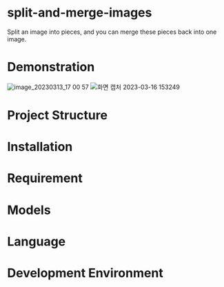 # split-and-merge-images
 Split an image into pieces, and you can merge these pieces back into one image.
 
 # Demonstration
![image_20230313_17 00 57](https://user-images.githubusercontent.com/93585651/225534077-5f67c6df-0f7a-4f89-aedc-fbd73349050e.png)
![화면 캡처 2023-03-16 153249](https://user-images.githubusercontent.com/93585651/225534128-ed4d6473-7989-4472-bddd-3b57922cfa38.png)
 
 # Project Structure
 
 # Installation
 
 # Requirement
 
 # Models
 
 # Language
 
 # Development Environment
